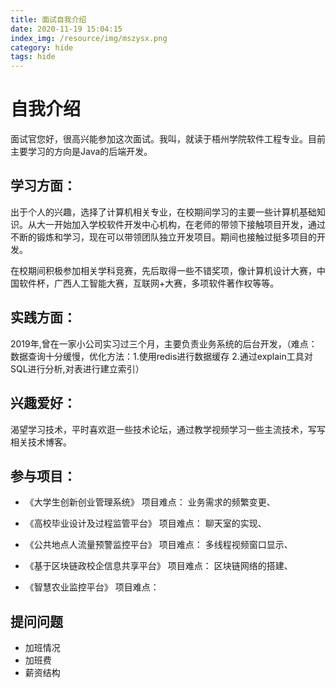 ```yaml
---
title: 面试自我介绍
date: 2020-11-19 15:04:15
index_img: /resource/img/mszysx.png
category: hide
tags: hide
---
```


# 自我介绍

面试官您好，很高兴能参加这次面试。我叫，就读于梧州学院软件工程专业。目前主要学习的方向是Java的后端开发。

## 学习方面：

出于个人的兴趣，选择了计算机相关专业，在校期间学习的主要一些计算机基础知识。从大一开始加入学校软件开发中心机构，在老师的带领下接触项目开发，通过不断的锻炼和学习，现在可以带领团队独立开发项目。期间也接触过挺多项目的开发。

在校期间积极参加相关学科竞赛，先后取得一些不错奖项，像计算机设计大赛，中国软件杯，广西人工智能大赛，互联网+大赛，多项软件著作权等等。

## 实践方面：

2019年,曾在一家小公司实习过三个月，主要负责业务系统的后台开发，（难点：数据查询十分缓慢，优化方法：1.使用redis进行数据缓存 2.通过explain工具对SQL进行分析,对表进行建立索引）

## 兴趣爱好：

渴望学习技术，平时喜欢逛一些技术论坛，通过教学视频学习一些主流技术，写写相关技术博客。

## 参与项目：

- 《大学生创新创业管理系统》
项目难点：
业务需求的频繁变更、


- 《高校毕业设计及过程监管平台》
项目难点：
聊天室的实现、


- 《公共地点人流量预警监控平台》
项目难点：
多线程视频窗口显示、


- 《基于区块链政校企信息共享平台》
项目难点：
区块链网络的搭建、

- 《智慧农业监控平台》
项目难点：

## 提问问题

- 加班情况
- 加班费
- 薪资结构

